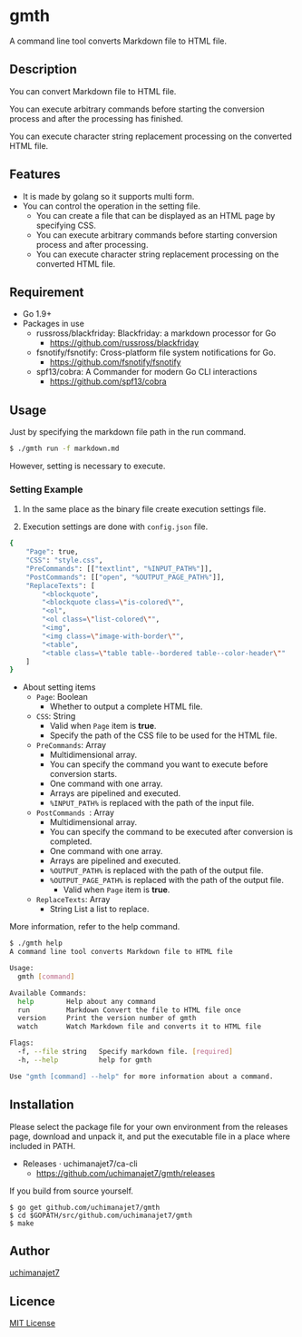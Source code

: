 # gmth
A command line tool converts Markdown file to HTML file.

## Description
You can convert Markdown file to HTML file.

You can execute arbitrary commands before starting the conversion process and after the processing has finished.

You can execute character string replacement processing on the converted HTML file.


## Features
- It is made by golang so it supports multi form.
- You can control the operation in the setting file.
	- You can create a file that can be displayed as an HTML page by specifying CSS.
	- You can execute arbitrary commands before starting conversion process and after processing.
	- You can execute character string replacement processing on the converted HTML file.


## Requirement
- Go 1.9+
- Packages in use
	- russross/blackfriday: Blackfriday: a markdown processor for Go
		- https://github.com/russross/blackfriday
	- fsnotify/fsnotify: Cross-platform file system notifications for Go.
		- https://github.com/fsnotify/fsnotify
	- spf13/cobra: A Commander for modern Go CLI interactions
		- https://github.com/spf13/cobra

## Usage
Just by specifying the markdown file path in the run command.

```	sh
$ ./gmth run -f markdown.md
```

However, setting is necessary to execute.

### Setting Example

1. In the same place as the binary file create execution settings file.

1. Execution settings are done with `config.json` file.

```sh
{
    "Page": true,
    "CSS": "style.css",
    "PreCommands": [["textlint", "%INPUT_PATH%"]],
	"PostCommands": [["open", "%OUTPUT_PAGE_PATH%"]],
	"ReplaceTexts": [
        "<blockquote",
        "<blockquote class=\"is-colored\"",
        "<ol",
        "<ol class=\"list-colored\"",
        "<img",
        "<img class=\"image-with-border\"",
        "<table",
        "<table class=\"table table--bordered table--color-header\""
    ]
}
```

- About setting items
	- `Page`: Boolean
		- Whether to output a complete HTML file.
	- `CSS`: String
		- Valid when `Page` item is **true**.
		- Specify the path of the CSS file to be used for the HTML file.
	- `PreCommands`: Array
		- Multidimensional array.
		- You can specify the command you want to execute before conversion starts.
		- One command with one array.
		- Arrays are pipelined and executed.
		- `%INPUT_PATH%` is replaced with the path of the input file.
	- `PostCommands `: Array
		- Multidimensional array.
		- You can specify the command to be executed after conversion is completed.
		- One command with one array.
		- Arrays are pipelined and executed.
		- `%OUTPUT_PATH%` is replaced with the path of the output file.
		- `%OUTPUT_PAGE_PATH%` is replaced with the path of the output file.
			- Valid when `Page` item is **true**.
	- `ReplaceTexts`: Array
		- String List a list to replace.


More information, refer to the help command.


```sh
$ ./gmth help
A command line tool converts Markdown file to HTML file

Usage:
  gmth [command]

Available Commands:
  help        Help about any command
  run         Markdown Convert the file to HTML file once
  version     Print the version number of gmth
  watch       Watch Markdown file and converts it to HTML file

Flags:
  -f, --file string   Specify markdown file. [required]
  -h, --help          help for gmth

Use "gmth [command] --help" for more information about a command.
```

## Installation

Please select the package file for your own environment from the releases page, download and unpack it, and put the executable file in a place where included in PATH.

- Releases · uchimanajet7/ca-cli
	- https://github.com/uchimanajet7/gmth/releases

If you build from source yourself.

```	console
$ go get github.com/uchimanajet7/gmth
$ cd $GOPATH/src/github.com/uchimanajet7/gmth
$ make
```

## Author
[uchimanajet7](https://github.com/uchimanajet7)


## Licence
[MIT License](https://github.com/uchimanajet7/gmth/blob/master/LICENSE)
